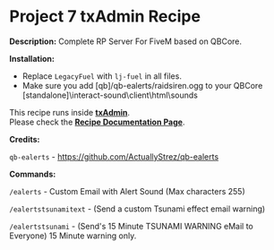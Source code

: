 # Project 7 txAdmin Recipe

**Description:** Complete RP Server For FiveM based on QBCore. 

**Installation:**
- Replace `LegacyFuel` with `lj-fuel` in all files.
- Make sure you add [qb]/qb-ealerts/raidsiren.ogg to your QBCore [standalone]\interact-sound\client\html\sounds

This recipe runs inside [**txAdmin**](https://github.com/tabarra/txAdmin).  
Please check the [**Recipe Documentation Page**](https://github.com/tabarra/txAdmin/blob/master/docs/recipe.md).


**Credits:**

`qb-ealerts` - https://github.com/ActuallyStrez/qb-ealerts


**Commands:**

`/ealerts` - Custom Email with Alert Sound (Max characters 255)

`/ealertstsunamitext` - (Send a custom Tsunami effect email warning)

`/ealertstsunami` - (Send's 15 Minute TSUNAMI WARNING eMail to Everyone) 15 Minute warning only.
